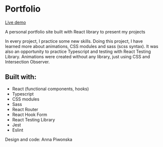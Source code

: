 # Portfolio

[Live demo](https://annapiwonska.eu)

A personal portfolio site built with React library to present my projects

In every project, I practice some new skills. Doing this project, I have learned more about animations, CSS modules and sass (scss syntax). It was also an opportunity to practice Typescript and testing with React Testing Library. Animations were created without any library, just using CSS and Intersection Observer.

## Built with:

- React (functional components, hooks)
- Typescript
- CSS modules
- Sass
- React Router
- React Hook Form
- React Testing Library
- Jest
- Eslint

Design and code: Anna Piwonska
